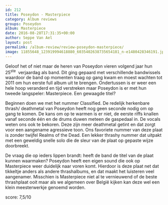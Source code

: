 ```yaml
---
id: 212
title: Poseydon - Masterpiece
category: Album reviews
groups: Poseydon
album: Masterpiece
date: 2016-08-28T17:31:35+00:00
author: Seppe Van Ael
layout: post
permalink: /album-review/review-poseydon-masterpiece/
image: 11855648_123919994618880_6035402638735654181_n-e1480428346191.jpg
---
```

Geloof het of niet maar de heren van Poseydon vieren volgend jaar hun 25<sup>ste</sup>  verjaardag als band. Dit ging gepaard met verschillende bandwissels waardoor de band op momenten traag op gang kwam en moest wachten tot 2011 om hun eerste full album uit te brengen. Ondertussen is er weer een hele hoop veranderd en tijd verstreken maar Poseydon is er met hun tweede langspeler: Masterpiece. Een gewaagde titel?

Beginnen doen we met het nummer Classified. De redelijk herkenbare thrash/ deathmetal van Poseydon heeft nog geen seconde nodig om op gang te komen. De kans om op te warmen is er niet, de eerste riffs knallen vanaf seconde één en de drums duwen meteen de gaspedaal in. De vocals weten ons ook te bekoren. Deze zijn meer deathmetal getint en dat zorgt voor een aangename agressieve toon. Ons favoriete nummer van deze plaat is zonder twijfel Realms of the Dead. Een lekker thrashy nummer dat uitpakt met een geweldig snelle solo die de sleur van de plaat op gepaste wijze doorbreekt.

De vraag die op ieders lippen brandt: heeft de band de titel van de plaat kunnen waarmaken? Poseydon heeft een eigen sound die ook op Masterpiece weer duidelijk naar voren komt. Hierdoor is deze plaat net dat tikkeltje anders als andere thrashalbums, en dat maakt het luisteren veel aangenamer. Misschien is Masterpiece niet al te vernieuwend of de beste thrashplaat ooit maar als we algemeen over België kijken kan deze wel een klein meesterwerkje genoemd worden.

score: 7,5/10